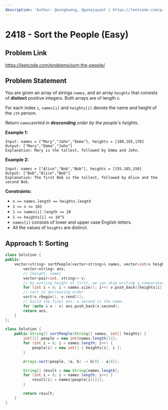 ```yaml
---
description: 'Author: @wingkwong, @ganajayant | https://leetcode.com/problems/sort-the-people/'
---
```


# 2418 - Sort the People (Easy) 

## Problem Link

https://leetcode.com/problems/sort-the-people/

## Problem Statement

You are given an array of strings `names`, and an array `heights` that consists of **distinct** positive integers. Both arrays are of length `n`.

For each index `i`, `names[i]` and `heights[i]` denote the name and height of the `ith` person.

Return `names`*sorted in **descending** order by the people's heights*.

**Example 1:**

```
Input: names = ["Mary","John","Emma"], heights = [180,165,170]
Output: ["Mary","Emma","John"]
Explanation: Mary is the tallest, followed by Emma and John.
```

**Example 2:**

```
Input: names = ["Alice","Bob","Bob"], heights = [155,185,150]
Output: ["Bob","Alice","Bob"]
Explanation: The first Bob is the tallest, followed by Alice and the second Bob.
```

**Constraints:**

- `n == names.length == heights.length`
- `1 <= n <= 103`
- `1 <= names[i].length <= 20`
- `1 <= heights[i] <= 10^5`
- `names[i]` consists of lower and upper case English letters.
- All the values of `heights` are distinct.

## Approach 1: Sorting

<Tabs>
<TabItem value="cpp" label="C++">
<SolutionAuthor name="@wingkwong"/>

```cpp
class Solution {
public:
    vector<string> sortPeople(vector<string>& names, vector<int>& heights) {
        vector<string> ans;
		// {height, name}
        vector<pair<int, string>> v;
		// by putting height at first, we can skip writing a comparator as it'll sort by first element of the pair
        for (int i = 0; i < names.size(); i++) v.push_back({heights[i], names[i]});
		// sort in decreasing order
        sort(v.rbegin(), v.rend());
		// build the final ans. x.second is the name.
        for (auto & x : v) ans.push_back(x.second);
        return ans;
    }
};
```

</TabItem>
<TabItem value="java" label="Java">
<SolutionAuthor name="@ganajayant"/>

```java
class Solution {
    public String[] sortPeople(String[] names, int[] heights) {
        int[][] people = new int[names.length][2];
        for (int i = 0; i < names.length; i++) {
            people[i] = new int[] { heights[i], i };
        }

        Arrays.sort(people, (a, b) -> b[0] - a[0]);

        String[] result = new String[names.length];
        for (int i = 0; i < names.length; i++) {
            result[i] = names[people[i][1]];
        }

        return result;
    }
}
```

</TabItem>
</Tabs>